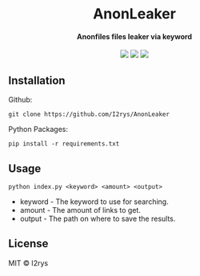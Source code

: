<h1 align="center">AnonLeaker</h1>
<h4 align="center">Anonfiles files leaker via keyword</h4>
<p align="center">
	<a href="https://github.com/I2rys/AnonLeaker/blob/main/LICENSE"><img src="https://img.shields.io/github/license/I2rys/AnonLeaker?style=flat-square"></img></a>
	<a href="https://github.com/I2rys/AnonLeaker/issues"><img src="https://img.shields.io/github/issues/I2rys/AnonLeaker.svg"></img></a>
	<a href="https://python.com"><img src="https://img.shields.io/badge/python-3670A0?style=flat-square&logo=python&logoColor=ffdd54"></img></a>
</p>

## Installation
Github:

    git clone https://github.com/I2rys/AnonLeaker
    
Python Packages:

    pip install -r requirements.txt

## Usage

    python index.py <keyword> <amount> <output>

+ keyword - The keyword to use for searching.
+ amount - The amount of links to get.
+ output - The path on where to save the results.

## License
MIT © I2rys
